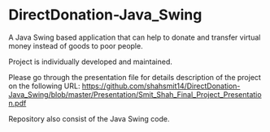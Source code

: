 # DirectDonation-Java_Swing

A Java Swing based application that can help to donate and transfer virtual money instead of goods to poor people.

Project is individually developed and maintained.

Please go through the presentation file for details description of the project on the following URL: 
https://github.com/shahsmit14/DirectDonation-Java_Swing/blob/master/Presentation/Smit_Shah_Final_Project_Presentation.pdf 

Repository also consist of the Java Swing code.
